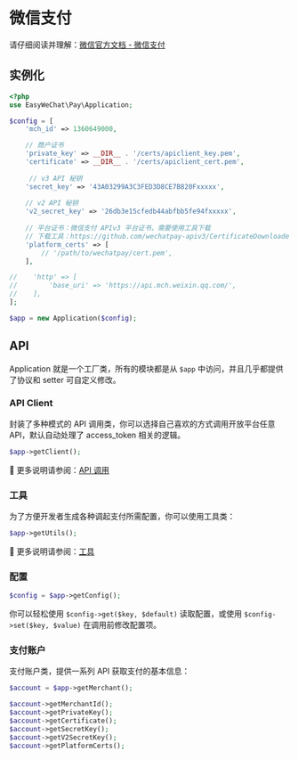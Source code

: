 # 微信支付

请仔细阅读并理解：[微信官方文档 - 微信支付](https://pay.weixin.qq.com/wiki/doc/apiv3/wxpay/pages/index.shtml)

## 实例化

```php
<?php
use EasyWeChat\Pay\Application;

$config = [
    'mch_id' => 1360649000,

    // 商户证书
    'private_key' => __DIR__ . '/certs/apiclient_key.pem',
    'certificate' => __DIR__ . '/certs/apiclient_cert.pem',
    
     // v3 API 秘钥
    'secret_key' => '43A03299A3C3FED3D8CE7B820Fxxxxx',
    
    // v2 API 秘钥
    'v2_secret_key' => '26db3e15cfedb44abfbb5fe94fxxxxx',
    
    // 平台证书：微信支付 APIv3 平台证书，需要使用工具下载
    // 下载工具：https://github.com/wechatpay-apiv3/CertificateDownloader
    'platform_certs' => [
        // '/path/to/wechatpay/cert.pem',
    ],

//    'http' => [
//        'base_uri' => 'https://api.mch.weixin.qq.com/',
//    ],
];

$app = new Application($config);
```

## API

Application 就是一个工厂类，所有的模块都是从 `$app` 中访问，并且几乎都提供了协议和 setter 可自定义修改。

### API Client

封装了多种模式的 API 调用类，你可以选择自己喜欢的方式调用开放平台任意 API，默认自动处理了 access_token 相关的逻辑。

```php
$app->getClient();
```

:book: 更多说明请参阅：[API 调用](../client.md)

### 工具

为了方便开发者生成各种调起支付所需配置，你可以使用工具类：

```php
$app->getUtils();
```

:book: 更多说明请参阅：[工具](utils.md)

### 配置

```php
$config = $app->getConfig();
```

你可以轻松使用 `$config->get($key, $default)` 读取配置，或使用 `$config->set($key, $value)` 在调用前修改配置项。

### 支付账户

支付账户类，提供一系列 API 获取支付的基本信息：

```php
$account = $app->getMerchant();

$account->getMerchantId();
$account->getPrivateKey();
$account->getCertificate();
$account->getSecretKey();
$account->getV2SecretKey();
$account->getPlatformCerts();
```
